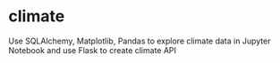 # climate
Use SQLAlchemy, Matplotlib, Pandas to explore climate data in Jupyter Notebook and use Flask to create climate API 
